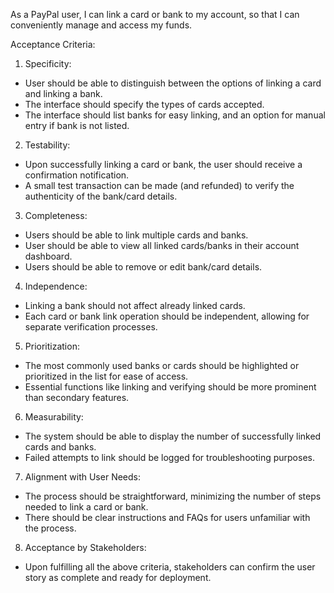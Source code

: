 As a PayPal user, I can link a card or bank to my account, so that I can conveniently manage and access my funds.

Acceptance Criteria:

1. Specificity:
- User should be able to distinguish between the options of linking a card and linking a bank.
- The interface should specify the types of cards accepted.
- The interface should list banks for easy linking, and an option for manual entry if bank is not listed.

2. Testability:
- Upon successfully linking a card or bank, the user should receive a confirmation notification.
- A small test transaction can be made (and refunded) to verify the authenticity of the bank/card details.

3. Completeness:
- Users should be able to link multiple cards and banks.
- User should be able to view all linked cards/banks in their account dashboard.
- Users should be able to remove or edit bank/card details.

4. Independence:
- Linking a bank should not affect already linked cards.
- Each card or bank link operation should be independent, allowing for separate verification processes.

5. Prioritization:
- The most commonly used banks or cards should be highlighted or prioritized in the list for ease of access.
- Essential functions like linking and verifying should be more prominent than secondary features.

6. Measurability:
- The system should be able to display the number of successfully linked cards and banks.
- Failed attempts to link should be logged for troubleshooting purposes.

7. Alignment with User Needs:
- The process should be straightforward, minimizing the number of steps needed to link a card or bank.
- There should be clear instructions and FAQs for users unfamiliar with the process.

8. Acceptance by Stakeholders:
- Upon fulfilling all the above criteria, stakeholders can confirm the user story as complete and ready for deployment.